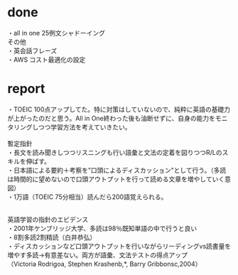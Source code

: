 # done
・all in one 25例文シャドーイング</br>
その他</br>
・英会話フレーズ</br>
・AWS コスト最適化の設定</br>

# report
・TOEIC 100点アップしてた。特に対策はしていないので、純粋に英語の基礎力が上がったのだと思う。All in One終わった後も油断せずに、自身の能力をモニタリングしつつ学習方法を考えていきたい。</br>
</br>
暫定指針</br>
・長文を読み聞きしつつリスニングも行い語彙と文法の定着を図りつつR/Lのスキルを伸ばす。</br>
・日本語による要約＋考察を”口頭によるディスカッション”として行う。（多読は時間的に望めないので口頭アウトプットを行って読める文章を増やしていく意図）</br>
・1万語（TOEIC 75分相当）読んだら200語覚えられる。</br>

</br>
英語学習の指針のエビデンス</br>
・2001年ケンブリッジ大学、多読は98％既知単語の中で行うと良い</br>
・8割多読2割精読（白井恭弘）</br>
・ディスカッションなど口頭アウトプットを行いながらリーディングvs読書量を増やす多読→有意差ない。両方が語彙、文法テストの得点アップ</br>
（Victoria Rodrigoa, Stephen Krashenb,*, Barry Gribbonsc,2004）</br>

